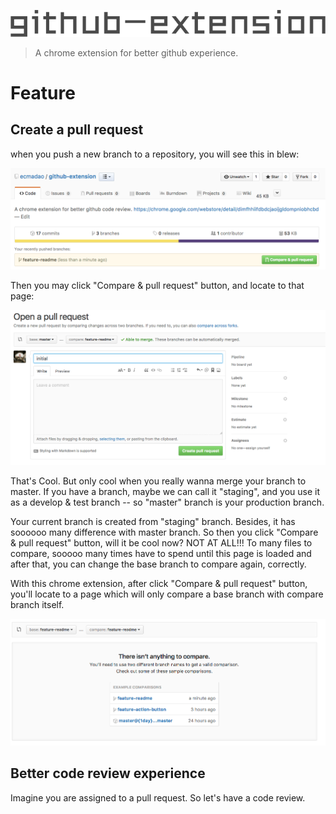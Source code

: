 ![github extension](./readme/github-extension.png)

> A chrome extension for better github experience.

# Feature

## Create a pull request

when you push a new branch to a repository, you will see this in blew:

![create pull request](./readme/create_pull_request.png)

Then you may click "Compare & pull request" button, and locate to that page:

![create pull request-before](./readme/create_pull_request_before.png)

That's Cool. But only cool when you really wanna merge your branch to master. If you have a branch, maybe we can call it "staging", and you use it as a develop & test branch -- so "master" branch is your production branch.

Your current branch is created from "staging" branch. Besides, it has soooooo many difference with master branch. So then you click "Compare & pull request" button, will it be cool now? NOT AT ALL!!! To many files to compare, sooooo many times have to spend until this page is loaded and after that, you can change the base branch to compare again, correctly.

With this chrome extension, after click "Compare & pull request" button, you'll locate to a page which will only compare a base branch with compare branch itself.

![create pull request-after](./readme/create_pull_request_after.png)

## Better code review experience

Imagine you are assigned to a pull request. So let's have a code review.
